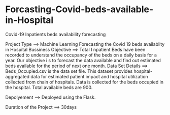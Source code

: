 # Forcasting-Covid-beds-available-in-Hospital

Covid-19 Inpatients beds availability  forecasting

Project Type ==> Machine Learning Forecasting the Covid 19 beds availablity in Hospital
Bussiness Objective ==> Total I npatient Beds have been recorded to understand the occupancy of the
                        beds on a daily basis for a year. Our objective i s to forecast the data available and
                        find out estimated beds available for the period of next one month.
Data Set Details ==> Beds_Occupied.csv is the data set file. This dataset provides hospital-aggregated data for estimated patient impact and
                      hospital utilization collected from chain of hospitals. Data is collected for the beds
                      occupied in the hospital. Total available beds are 900.




Depolyement ==>   Deployed using the Flask.

Duration of the Project ==> 30days

